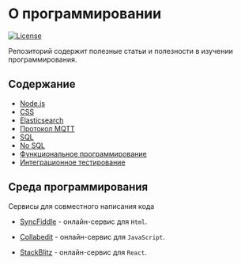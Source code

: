 # О программировании

[![License](https://img.shields.io/npm/l/express.svg)](https://github.com/woodger/education/blob/master/LICENSE)

Репозиторий содержит полезные статьи и полезности в изучении программирования.

## Содержание

- [Node.js](public/nodejs.md)
- [CSS](public/css.md)
- [Elasticsearch](public/elasticsearch.md)
- [Протокол MQTT](public/mqtt.md)
- [SQL](public/sql.md)
- [No SQL](public/no-sql.md)
- [Функциональное программирование](public/functional-programming.md)
- [Интеграционное тестирование ](public/integration-testing.md)

## Среда программирования

Сервисы для совместного написания кода

- [SyncFiddle](http://syncfiddle.net) - онлайн-сервис для `Html`.

- [Collabedit](http://collabedit.com) - онлайн-сервис для `JavaScript`.

- [StackBlitz](https://stackblitz.com) - онлайн-сервис для `React`.
